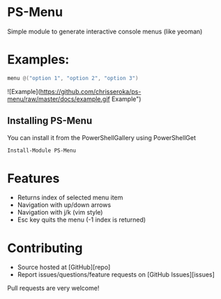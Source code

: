 # PS-Menu
Simple module to generate interactive console menus (like yeoman)

# Examples:

```powershell
menu @("option 1", "option 2", "option 3")
```
 ![Example](https://github.com/chrisseroka/ps-menu/raw/master/docs/example.gif Example")

## Installing PS-Menu

You can install it from the PowerShellGallery using PowerShellGet

```powershell
Install-Module PS-Menu
```
# Features

* Returns index of selected menu item
* Navigation with up/down arrows
* Navigation with j/k (vim style)
* Esc key quits the menu (-1 index is returned)
# Contributing

* Source hosted at [GitHub][repo]
* Report issues/questions/feature requests on [GitHub Issues][issues]

Pull requests are very welcome! 
